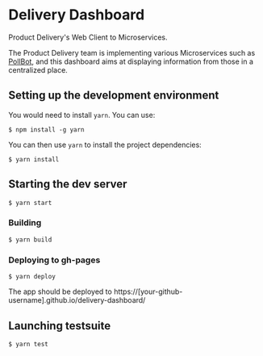 # Delivery Dashboard

Product Delivery's Web Client to Microservices.

The Product Delivery team is implementing various Microservices such as
[PollBot](https://github.com/mozilla/PollBot), and this dashboard aims at
displaying information from those in a centralized place.

## Setting up the development environment

You would need to install `yarn`. You can use:

    $ npm install -g yarn
    
You can then use `yarn` to install the project dependencies:

    $ yarn install

## Starting the dev server

    $ yarn start

### Building

    $ yarn build

### Deploying to gh-pages

    $ yarn deploy

The app should be deployed to
https://[your-github-username].github.io/delivery-dashboard/

## Launching testsuite

    $ yarn test
